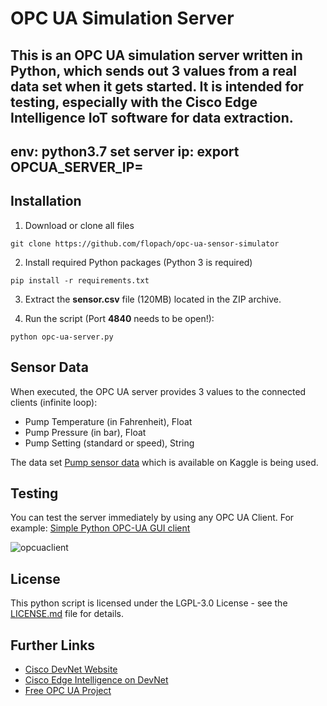 # OPC UA Simulation Server

This is an OPC UA simulation server written in Python, which sends out 3 values from a real data set when it gets started. It is intended for testing, especially with the Cisco Edge Intelligence IoT software for data extraction.
----------------------------------------------------
env: python3.7
set server ip: export OPCUA_SERVER_IP=<server ip> 
-----------------------------------------------------
## Installation

1. Download or clone all files

`git clone https://github.com/flopach/opc-ua-sensor-simulator`

2. Install required Python packages (Python 3 is required)

`pip install -r requirements.txt`

3. Extract the **sensor.csv** file (120MB) located in the ZIP archive.

4. Run the script (Port **4840** needs to be open!):

`python opc-ua-server.py`

## Sensor Data

When executed, the OPC UA server provides 3 values to the connected clients (infinite loop):

* Pump Temperature (in Fahrenheit), Float
* Pump Pressure (in bar), Float
* Pump Setting (standard or speed), String 

The data set [Pump sensor data](https://www.kaggle.com/nphantawee/pump-sensor-data) which is available on Kaggle is being used.

## Testing

You can test the server immediately by using any OPC UA Client. For example: [Simple Python OPC-UA GUI client](https://github.com/FreeOpcUa/opcua-client-gui)

![opcuaclient](opcuaclient.png)

## License

This python script is licensed under the LGPL-3.0 License - see the [LICENSE.md](LICENSE.md) file for details.

## Further Links

* [Cisco DevNet Website](https://developer.cisco.com)
* [Cisco Edge Intelligence on DevNet](https://developer.cisco.com/edge-intelligence/)
* [Free OPC UA Project](https://github.com/FreeOpcUa)
